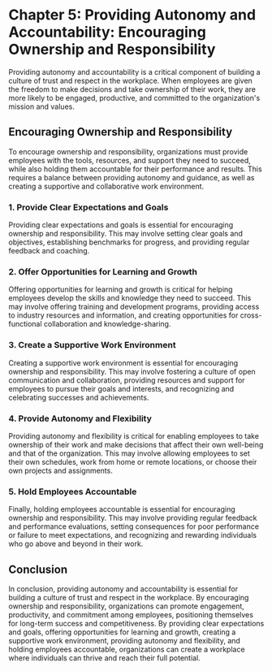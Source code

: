 Chapter 5: Providing Autonomy and Accountability: Encouraging Ownership and Responsibility
==========================================================================================

Providing autonomy and accountability is a critical component of building a culture of trust and respect in the workplace. When employees are given the freedom to make decisions and take ownership of their work, they are more likely to be engaged, productive, and committed to the organization's mission and values.

Encouraging Ownership and Responsibility
----------------------------------------

To encourage ownership and responsibility, organizations must provide employees with the tools, resources, and support they need to succeed, while also holding them accountable for their performance and results. This requires a balance between providing autonomy and guidance, as well as creating a supportive and collaborative work environment.

### 1. Provide Clear Expectations and Goals

Providing clear expectations and goals is essential for encouraging ownership and responsibility. This may involve setting clear goals and objectives, establishing benchmarks for progress, and providing regular feedback and coaching.

### 2. Offer Opportunities for Learning and Growth

Offering opportunities for learning and growth is critical for helping employees develop the skills and knowledge they need to succeed. This may involve offering training and development programs, providing access to industry resources and information, and creating opportunities for cross-functional collaboration and knowledge-sharing.

### 3. Create a Supportive Work Environment

Creating a supportive work environment is essential for encouraging ownership and responsibility. This may involve fostering a culture of open communication and collaboration, providing resources and support for employees to pursue their goals and interests, and recognizing and celebrating successes and achievements.

### 4. Provide Autonomy and Flexibility

Providing autonomy and flexibility is critical for enabling employees to take ownership of their work and make decisions that affect their own well-being and that of the organization. This may involve allowing employees to set their own schedules, work from home or remote locations, or choose their own projects and assignments.

### 5. Hold Employees Accountable

Finally, holding employees accountable is essential for encouraging ownership and responsibility. This may involve providing regular feedback and performance evaluations, setting consequences for poor performance or failure to meet expectations, and recognizing and rewarding individuals who go above and beyond in their work.

Conclusion
----------

In conclusion, providing autonomy and accountability is essential for building a culture of trust and respect in the workplace. By encouraging ownership and responsibility, organizations can promote engagement, productivity, and commitment among employees, positioning themselves for long-term success and competitiveness. By providing clear expectations and goals, offering opportunities for learning and growth, creating a supportive work environment, providing autonomy and flexibility, and holding employees accountable, organizations can create a workplace where individuals can thrive and reach their full potential.
